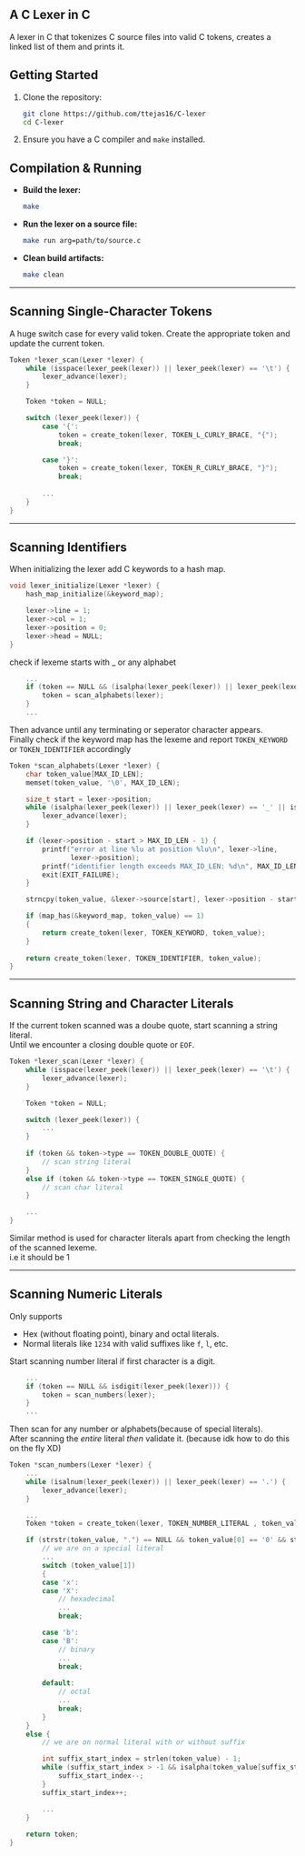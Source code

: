## A C Lexer in C

A lexer in C that tokenizes C source files into valid C tokens, creates a linked list of them and prints it.
## Getting Started

1. Clone the repository:

   ```bash
   git clone https://github.com/ttejas16/C-lexer
   cd C-lexer
   ```
2. Ensure you have a C compiler and `make` installed.

## Compilation & Running

* **Build the lexer:**

  ```bash
  make
  ```
* **Run the lexer on a source file:**

  ```bash
  make run arg=path/to/source.c
  ```
* **Clean build artifacts:**

  ```bash
  make clean
  ```

---
## Scanning Single-Character Tokens

A huge switch case for every valid token. Create the appropriate token and update the current token.
```C
Token *lexer_scan(Lexer *lexer) {
    while (isspace(lexer_peek(lexer)) || lexer_peek(lexer) == '\t') {
        lexer_advance(lexer);
    }

    Token *token = NULL;

    switch (lexer_peek(lexer)) {
        case '{':
            token = create_token(lexer, TOKEN_L_CURLY_BRACE, "{");
            break;

        case '}':
            token = create_token(lexer, TOKEN_R_CURLY_BRACE, "}");
            break;
        
        ...
    }
}
```

---
## Scanning Identifiers

When initializing the lexer add C keywords to a hash map.
```C
void lexer_initialize(Lexer *lexer) {
    hash_map_initialize(&keyword_map);

    lexer->line = 1;
    lexer->col = 1;
    lexer->position = 0;
    lexer->head = NULL;
}
```

check if lexeme starts with _ or any alphabet
```C
    ...
    if (token == NULL && (isalpha(lexer_peek(lexer)) || lexer_peek(lexer) == '_')) {
        token = scan_alphabets(lexer);
    }
    ... 
```

Then advance until any terminating or seperator character appears.<br/>Finally check if the keyword map has the lexeme and report `TOKEN_KEYWORD` or `TOKEN_IDENTIFIER` accordingly
```C
Token *scan_alphabets(Lexer *lexer) {
    char token_value[MAX_ID_LEN];
    memset(token_value, '\0', MAX_ID_LEN);

    size_t start = lexer->position;
    while (isalpha(lexer_peek(lexer)) || lexer_peek(lexer) == '_' || isdigit(lexer_peek(lexer))) {
        lexer_advance(lexer);
    }

    if (lexer->position - start > MAX_ID_LEN - 1) {
        printf("error at line %lu at position %lu\n", lexer->line,
               lexer->position);
        printf("identifier length exceeds MAX_ID_LEN: %d\n", MAX_ID_LEN);
        exit(EXIT_FAILURE);
    }

    strncpy(token_value, &lexer->source[start], lexer->position - start);

    if (map_has(&keyword_map, token_value) == 1)
    {
        return create_token(lexer, TOKEN_KEYWORD, token_value);
    }
    
    return create_token(lexer, TOKEN_IDENTIFIER, token_value);
}
```

---
## Scanning String and Character Literals
If the current token scanned was a doube quote, start scanning a string literal. <br/>
Until we encounter a closing double quote or `EOF`. 
```C
Token *lexer_scan(Lexer *lexer) {
    while (isspace(lexer_peek(lexer)) || lexer_peek(lexer) == '\t') {
        lexer_advance(lexer);
    }

    Token *token = NULL;

    switch (lexer_peek(lexer)) {
        ...
    }
    
    if (token && token->type == TOKEN_DOUBLE_QUOTE) {
        // scan string literal
    } 
    else if (token && token->type == TOKEN_SINGLE_QUOTE) {
        // scan char literal
    }

    ...
}
```
Similar method is used for character literals apart from checking the length of the scanned lexeme. <br/> i.e it should be 1

---
## Scanning Numeric Literals

Only supports 
 * Hex (without floating point), binary and octal literals.
 * Normal literals like `1234` with valid suffixes like `f`, `l`, etc.

Start scanning number literal if first character is a digit. <br/>
```C
    ...
    if (token == NULL && isdigit(lexer_peek(lexer))) {
        token = scan_numbers(lexer);
    }
    ...
```

Then scan for any number or alphabets(because of special literals). <br/>
After scanning the *entire* literal *then* validate it. (because idk how to do this on the fly XD)
```C
Token *scan_numbers(Lexer *lexer) {
    ...
    while (isalnum(lexer_peek(lexer)) || lexer_peek(lexer) == '.') {
        lexer_advance(lexer);
    }

    ...
    Token *token = create_token(lexer, TOKEN_NUMBER_LITERAL , token_value);

    if (strstr(token_value, ".") == NULL && token_value[0] == '0' && strlen(token_value) >= 2) {
        // we are on a special literal
        ...
        switch (token_value[1])
        {
        case 'x':
        case 'X':
            // hexadecimal
            ...
            break;

        case 'b':
        case 'B':
            // binary
            ...
            break;
        
        default:
            // octal 
            ...
            break;
        }
    }
    else {
        // we are on normal literal with or without suffix

        int suffix_start_index = strlen(token_value) - 1;
        while (suffix_start_index > -1 && isalpha(token_value[suffix_start_index])) {
            suffix_start_index--;
        }
        suffix_start_index++;

        ...
    }
    
    return token;
}
```
